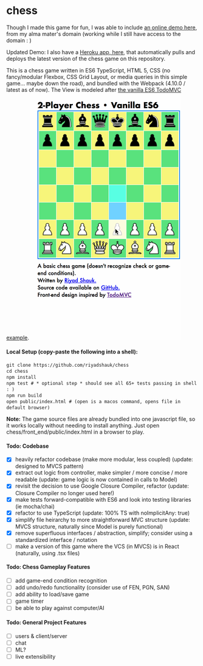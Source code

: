 # chess
Though I made this game for fun, I was able to include [an online demo here](http://web.engr.illinois.edu/~shauk2/), from my alma mater's domain (working while I still have access to the domain : )

Updated Demo: I also have a [Heroku app, here](https://chess-riyad.herokuapp.com/), that automatically pulls and deploys the latest version of the chess game on this repository.

This is a chess game written in ES6 TypeScript, HTML 5, CSS (no fancy/modular Flexbox, CSS Grid Layout, or media queries in this simple game... maybe down the road), and bundled with the Webpack (4.10.0 / latest as of now). The View is modeled after [the vanilla ES6 TodoMVC example](http://todomvc.com/examples/vanilla-es6/).
![Chessplay GIF](chessplay.gif)  

#### Local Setup (copy-paste the following into a shell):
```shell
git clone https://github.com/riyadshauk/chess
cd chess
npm install
npm test # * optional step * should see all 65+ tests passing in shell : )
npm run build
open public/index.html # (open is a macos command, opens file in default browser)
```

**Note:** The game source files are already bundled into one javascript file, so it works locally without needing to install anything. Just open chess/front_end/public/index.html in a browser to play.  

#### Todo: Codebase
- [x] heavily refactor codebase (make more modular, less coupled) (update: designed to MVCS pattern)
- [x] extract out logic from controller, make simpler / more concise / more readable (update: game logic is now contained in calls to Model)
- [x] revisit the decision to use Google Closure Compiler, refactor (update: Closure Compiler no longer used here!)
- [x] make tests forward-compatible with ES6 and look into testing libraries (ie mocha/chai)
- [x] refactor to use TypeScript (update: 100% TS with noImplicitAny: true)
- [x] simplify file heirarchy to more straightforward MVC structure (update: MVCS structure, naturally since Model is purely functional)
- [x] remove superfluous interfaces / abstraction, simplify; consider using a standardized interface / notation
- [ ] make a version of this game where the VCS (in MVCS) is in React (naturally, using .tsx files)

#### Todo: Chess Gameplay Features
- [ ] add game-end condition recognition
- [ ] add undo/redo functionality (consider use of FEN, PGN, SAN)
- [ ] add ability to load/save game
- [ ] game timer
- [ ] be able to play against computer/AI

#### Todo: General Project Features
- [ ] users & client/server
- [ ] chat
- [ ] ML?
- [ ] live extensibility
